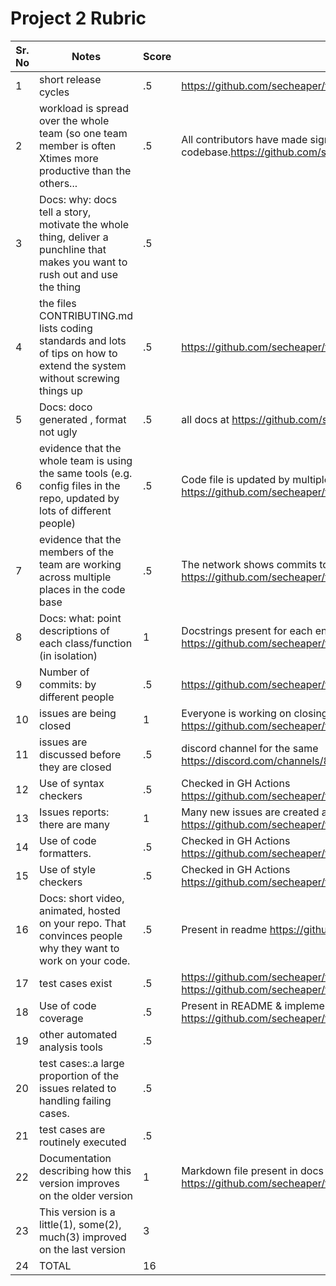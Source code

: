 
# Project 2 Rubric


Sr. No| Notes|Score|Evidence|
|----|--------|------|-------|
1| short release cycles| .5 |https://github.com/secheaper/transcriptor/releases/|
2| workload is spread over the whole team (so one team member is often Xtimes more productive than the others... | .5| All contributors have made significant commits in the codebase.https://github.com/secheaper/transcriptor/graphs/contributors|
3| Docs: why: docs tell a story, motivate the whole thing, deliver a punchline that makes you want to rush out and use the thing|.5||
4| the files CONTRIBUTING.md lists coding standards and lots of tips on how to extend the system without screwing things up |.5|https://github.com/secheaper/transcriptor/blob/main/CONTRIBUTING.md|
5| Docs: doco generated , format not ugly|.5| all docs at https://github.com/secheaper/transcriptor/tree/main/docs|
6| evidence that the whole team is using the same tools (e.g. config files in the repo, updated by lots of different people) |.5|Code file is updated by multiple people https://github.com/secheaper/transcriptor/blob/main/source/transcriptor.py|
7| evidence that the members of the team are working across multiple places in the code base|.5|The network shows commits to various parts of the project https://github.com/secheaper/transcriptor/network|
8| Docs: what: point descriptions of each class/function (in isolation)	| 1 |Docstrings present for each entity https://github.com/secheaper/transcriptor/tree/main/source|
9| Number of commits: by different people	| .5 | https://github.com/secheaper/transcriptor/graphs/contributors |
10| issues are being closed	|1| Everyone is working on closing the issues on time https://github.com/secheaper/transcriptor/issues?q=is%3Aissue+is%3Aclosed|
11| issues are discussed before they are closed	| .5| discord channel for the same https://discord.com/channels/879343473940107264/879343474393096237|
12| Use of syntax checkers | .5|Checked in GH Actions https://github.com/secheaper/transcriptor/blob/main/.github/workflows/python-app.yml|
13| Issues reports: there are many| 1| Many new issues are created and resolved https://github.com/secheaper/transcriptor/issues |
14| Use of code formatters.	|.5 |Checked in GH Actions https://github.com/secheaper/transcriptor/blob/main/.github/workflows/python-app.yml|
15| Use of style checkers	|.5 |Checked in GH Actions https://github.com/secheaper/transcriptor/blob/main/.github/workflows/python-app.yml|
16| Docs: short video, animated, hosted on your repo. That convinces people why they want to work on your code.|.5 |Present in readme https://github.com/secheaper/transcriptor/blob/main/README.md|
17| test cases exist| .5|https://github.com/secheaper/transcriptor/tree/main/tests & https://github.com/secheaper/transcriptor/tree/main/tests|
18| Use of code coverage| .5|Present in README & implemented https://github.com/secheaper/transcriptor/blob/main/.github/workflows/code_coverage.yml|
19| other automated analysis tools| .5| |
20| test cases:.a large proportion of the issues related to handling failing cases.	| .5| |
21| test cases are routinely executed	| .5| | 
22| Documentation describing how this version improves on the older version	| 1| Markdown file present in docs https://github.com/secheaper/transcriptor/blob/main/docs/changes.md|
23| This version is a little(1), some(2), much(3) improved on the last version | 3| |
24| TOTAL | 16 | |
